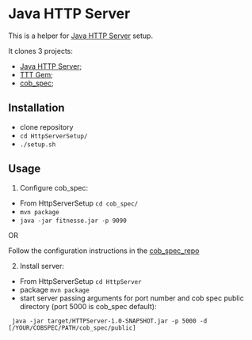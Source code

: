 # Java HTTP Server

This is a helper for [Java HTTP Server](https://github.com/andarcabrera/HTTPServer) setup.

It clones 3 projects:
- [Java HTTP Server](https://github.com/andarcabrera/HTTPServer);
- [TTT Gem](https://github.com/andarcabrera/tttj_gem);
- [cob_spec](https://github.com/8thlight/cob_spec);

## Installation

- clone repository
- ```cd HttpServerSetup/```
- ```./setup.sh```

## Usage

1. Configure cob_spec:

- From HttpServerSetup ```cd cob_spec/```
- ```mvn package```
- ```java -jar fitnesse.jar -p 9090```

OR

Follow the configuration instructions in the [cob_spec_repo](https://github.com/8thlight/cob_spec)

2. Install server:

- From HttpServerSetup ```cd HttpServer```
- package ```mvn package```
- start server passing arguments for port number and cob spec public directory (port 5000 is cob_spec default):

``` java -jar target/HTTPServer-1.0-SNAPSHOT.jar -p 5000 -d [/YOUR/COBSPEC/PATH/cob_spec/public]```
